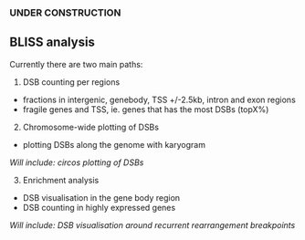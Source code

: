 ### UNDER CONSTRUCTION

## BLISS analysis

Currently there are two main paths:
1. DSB counting per regions
  - fractions in intergenic, genebody, TSS +/-2.5kb, intron and exon regions
  - fragile genes and TSS, ie. genes that has the most DSBs (topX%)
  
2. Chromosome-wide plotting of DSBs
  - plotting DSBs along the genome with karyogram
  
  _Will include: circos plotting of DSBs_
  
3. Enrichment analysis
  - DSB visualisation in the gene body region
  - DSB counting in highly expressed genes
  
  _Will include: DSB visualisation around recurrent rearrangement breakpoints_
